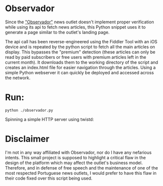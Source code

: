 # Observador

Since the ["Observador"](https://observador.pt/) news outlet doesn't implement proper verification while using its api to fetch news articles, this Python snippet uses it to generate a page similar to the outlet's landing page. 

The api call has been reverse-engineered using the Fiddler Tool with an iOS device and is repeated by the python script to fetch all the main articles on display. This bypasses the "premium" detection (these articles can only be read by paid subscribers or free users with premium articles left in the current month). It downloads them to the working directory of the script and creates an index.html file for easier navigation through the articles. Using a simple Python webserver it can quickly be deployed and accessed across the network.
# Run:
`python ./observador.py`

Spinning a simple HTTP server using twistd:

# Disclaimer
I'm not in any way affiliated with Observador, nor do I have any nefarious intents. This small project is supposed to highlight a critical flaw in the design of the platform which may affect the outlet's business model. Therefore, and in defense of free speech and the maintenance of one of the most respected Portuguese news outlets, I would prefer to have this flaw in their code fixed over this script being used. 

